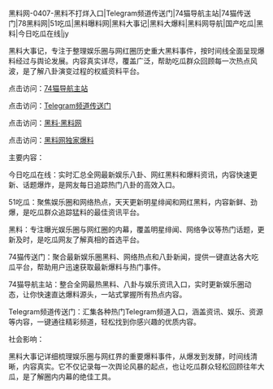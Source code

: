 #
黑料网-0407-黑料不打烊入口|Telegram频道传送门|74猫导航主站|74猫传送门|78黑料网|51吃瓜|黑料曝料网|黑料大事记|黑料大爆料|黑料网导航|国产吃瓜|黑料|今日吃瓜在线|jy

黑料大事记，专注于整理娱乐圈与网红圈历史重大黑料事件，按时间线全面呈现爆料经过与舆论发展。内容真实详尽，覆盖广泛，帮助吃瓜群众回顾每一次热点风波，是了解八卦演变过程的权威资料平台。


点击访问：<a href="https://74mao.com/">74猫导航主站</a>

点击访问：<a href="https://74mao.com/">Telegram频道传送门</a>

点击访问：<a href="https://gdas.pages.dev/">黑料·黑料网</a>

点击访问：<a href="https://fge-7ja.pages.dev/">黑料网独家爆料</a>


主要内容：

今日吃瓜在线：实时汇总全网最新娱乐八卦、网红黑料和爆料资讯，内容快速更新、话题爆炸，是网友每日追踪热门八卦的高效入口。

51吃瓜：聚焦娱乐圈和网络热点，天天更新明星绯闻和网红黑料，内容新鲜、劲爆，是吃瓜群众追踪猛料的最佳资讯平台。

黑料：专注曝光娱乐圈与网红圈的内幕，覆盖明星绯闻、网络争议等热门话题，更新及时，是吃瓜网友了解真相的首选平台。

74猫传送门：聚合最新娱乐圈黑料、网络热点和八卦新闻，提供一键直达各大吃瓜平台，帮助用户迅速获取最新爆料与热门事件。

74猫导航主站：整合全网最热黑料、八卦与娱乐资讯入口，实时更新娱乐圈动态，让你快速直达爆料源头，一站式掌握所有热点内容。

Telegram频道传送门：汇集各种热门Telegram频道入口，涵盖资讯、娱乐、资源等内容，一键通往精彩频道，轻松找到你感兴趣的优质内容。

社会影响：

黑料大事记详细梳理娱乐圈与网红界的重要爆料事件，从爆发到发酵，时间线清晰，内容真实。它不仅记录每一次舆论风暴的起点，也让吃瓜群众轻松回顾往年大瓜，是了解圈内内幕的绝佳工具。

<span style="display:none;">[Canonical link](https://github.com/Khongduoc69/36541 ）</span>
